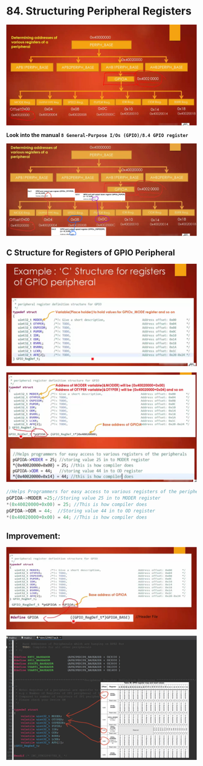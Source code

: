 # 84. Structuring Peripheral Registers



![01](https://github.com/knightsummon/Mastering-Microcontroller-and-Embedded-Driver-Development/blob/main/21.%20Structuring%20Peripheral%20Registers/84.%20Structuring%20Peripheral%20Registers.assets/01.jpg)

**Look into the manual `8 General-Purpose I/Os (GPIO)/8.4 GPIO register`**

![02](https://github.com/knightsummon/Mastering-Microcontroller-and-Embedded-Driver-Development/blob/main/21.%20Structuring%20Peripheral%20Registers/84.%20Structuring%20Peripheral%20Registers.assets/02.jpg)

## C Structure for Registers of GPIO Peripheral

![03](https://github.com/knightsummon/Mastering-Microcontroller-and-Embedded-Driver-Development/blob/main/21.%20Structuring%20Peripheral%20Registers/84.%20Structuring%20Peripheral%20Registers.assets/03.jpg)

![04](https://github.com/knightsummon/Mastering-Microcontroller-and-Embedded-Driver-Development/blob/main/21.%20Structuring%20Peripheral%20Registers/84.%20Structuring%20Peripheral%20Registers.assets/04.jpg)

```c
//Helps Programmers for easy access to various registers of the peripherals
pGPIOA->MODER =25;//Storing value 25 in to MODER register
*(0x40020000+0x00) = 25; //This is how compiler does
pGPIOA->ODR = 44;  //Storing value 44 in to OD register
*(0x40020000+0x00) = 44; //This is how compiler does
```

## Improvement:

![05](https://github.com/knightsummon/Mastering-Microcontroller-and-Embedded-Driver-Development/blob/main/21.%20Structuring%20Peripheral%20Registers/84.%20Structuring%20Peripheral%20Registers.assets/05.jpg)

![06](https://github.com/knightsummon/Mastering-Microcontroller-and-Embedded-Driver-Development/blob/main/21.%20Structuring%20Peripheral%20Registers/84.%20Structuring%20Peripheral%20Registers.assets/06.jpg)
